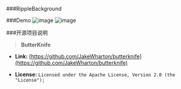 ###RippleBackground

###Demo
![image](https://raw.githubusercontent.com/EasyToForget/RippleBackground/master/demo01.gif)
![image](https://raw.githubusercontent.com/EasyToForget/RippleBackground/master/demo02.gif)


###开源项目说明

> **ButterKnife**

* **Link:** [https://github.com/JakeWharton/butterknife](https://github.com/JakeWharton/butterknife)

* **License:** `Licensed under the Apache License, Version 2.0 (the "License");`
